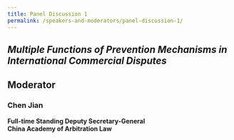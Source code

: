 ```yaml
---
title: Panel Discussion 1
permalink: /speakers-and-moderators/panel-discussion-1/
---
```


## _Multiple Functions of Prevention Mechanisms in International Commercial Disputes_

## Moderator

### Chen Jian<br>
**Full-time Standing Deputy Secretary-General<br>
China Academy of Arbitration Law**
